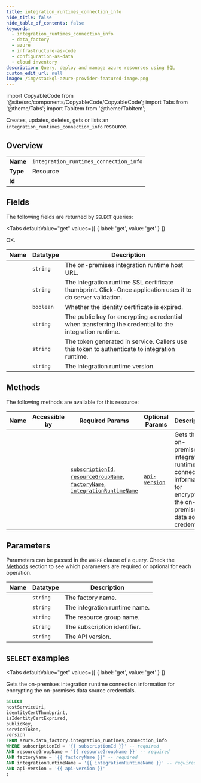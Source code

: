 ```yaml
--- 
title: integration_runtimes_connection_info
hide_title: false
hide_table_of_contents: false
keywords:
  - integration_runtimes_connection_info
  - data_factory
  - azure
  - infrastructure-as-code
  - configuration-as-data
  - cloud inventory
description: Query, deploy and manage azure resources using SQL
custom_edit_url: null
image: /img/stackql-azure-provider-featured-image.png
---
```


import CopyableCode from '@site/src/components/CopyableCode/CopyableCode';
import Tabs from '@theme/Tabs';
import TabItem from '@theme/TabItem';

Creates, updates, deletes, gets or lists an <code>integration_runtimes_connection_info</code> resource.

## Overview
<table><tbody>
<tr><td><b>Name</b></td><td><code>integration_runtimes_connection_info</code></td></tr>
<tr><td><b>Type</b></td><td>Resource</td></tr>
<tr><td><b>Id</b></td><td><CopyableCode code="azure.data_factory.integration_runtimes_connection_info" /></td></tr>
</tbody></table>

## Fields

The following fields are returned by `SELECT` queries:

<Tabs
    defaultValue="get"
    values={[
        { label: 'get', value: 'get' }
    ]}
>
<TabItem value="get">

OK.

<table>
<thead>
    <tr>
    <th>Name</th>
    <th>Datatype</th>
    <th>Description</th>
    </tr>
</thead>
<tbody>
<tr>
    <td><CopyableCode code="hostServiceUri" /></td>
    <td><code>string</code></td>
    <td>The on-premises integration runtime host URL.</td>
</tr>
<tr>
    <td><CopyableCode code="identityCertThumbprint" /></td>
    <td><code>string</code></td>
    <td>The integration runtime SSL certificate thumbprint. Click-Once application uses it to do server validation.</td>
</tr>
<tr>
    <td><CopyableCode code="isIdentityCertExprired" /></td>
    <td><code>boolean</code></td>
    <td>Whether the identity certificate is expired.</td>
</tr>
<tr>
    <td><CopyableCode code="publicKey" /></td>
    <td><code>string</code></td>
    <td>The public key for encrypting a credential when transferring the credential to the integration runtime.</td>
</tr>
<tr>
    <td><CopyableCode code="serviceToken" /></td>
    <td><code>string</code></td>
    <td>The token generated in service. Callers use this token to authenticate to integration runtime.</td>
</tr>
<tr>
    <td><CopyableCode code="version" /></td>
    <td><code>string</code></td>
    <td>The integration runtime version.</td>
</tr>
</tbody>
</table>
</TabItem>
</Tabs>

## Methods

The following methods are available for this resource:

<table>
<thead>
    <tr>
    <th>Name</th>
    <th>Accessible by</th>
    <th>Required Params</th>
    <th>Optional Params</th>
    <th>Description</th>
    </tr>
</thead>
<tbody>
<tr>
    <td><a href="#get"><CopyableCode code="get" /></a></td>
    <td><CopyableCode code="select" /></td>
    <td><a href="#parameter-subscriptionId"><code>subscriptionId</code></a>, <a href="#parameter-resourceGroupName"><code>resourceGroupName</code></a>, <a href="#parameter-factoryName"><code>factoryName</code></a>, <a href="#parameter-integrationRuntimeName"><code>integrationRuntimeName</code></a></td>
    <td><a href="#parameter-api-version"><code>api-version</code></a></td>
    <td>Gets the on-premises integration runtime connection information for encrypting the on-premises data source credentials.</td>
</tr>
</tbody>
</table>

## Parameters

Parameters can be passed in the `WHERE` clause of a query. Check the [Methods](#methods) section to see which parameters are required or optional for each operation.

<table>
<thead>
    <tr>
    <th>Name</th>
    <th>Datatype</th>
    <th>Description</th>
    </tr>
</thead>
<tbody>
<tr id="parameter-factoryName">
    <td><CopyableCode code="factoryName" /></td>
    <td><code>string</code></td>
    <td>The factory name.</td>
</tr>
<tr id="parameter-integrationRuntimeName">
    <td><CopyableCode code="integrationRuntimeName" /></td>
    <td><code>string</code></td>
    <td>The integration runtime name.</td>
</tr>
<tr id="parameter-resourceGroupName">
    <td><CopyableCode code="resourceGroupName" /></td>
    <td><code>string</code></td>
    <td>The resource group name.</td>
</tr>
<tr id="parameter-subscriptionId">
    <td><CopyableCode code="subscriptionId" /></td>
    <td><code>string</code></td>
    <td>The subscription identifier.</td>
</tr>
<tr id="parameter-api-version">
    <td><CopyableCode code="api-version" /></td>
    <td><code>string</code></td>
    <td>The API version.</td>
</tr>
</tbody>
</table>

## `SELECT` examples

<Tabs
    defaultValue="get"
    values={[
        { label: 'get', value: 'get' }
    ]}
>
<TabItem value="get">

Gets the on-premises integration runtime connection information for encrypting the on-premises data source credentials.

```sql
SELECT
hostServiceUri,
identityCertThumbprint,
isIdentityCertExprired,
publicKey,
serviceToken,
version
FROM azure.data_factory.integration_runtimes_connection_info
WHERE subscriptionId = '{{ subscriptionId }}' -- required
AND resourceGroupName = '{{ resourceGroupName }}' -- required
AND factoryName = '{{ factoryName }}' -- required
AND integrationRuntimeName = '{{ integrationRuntimeName }}' -- required
AND api-version = '{{ api-version }}'
;
```
</TabItem>
</Tabs>
